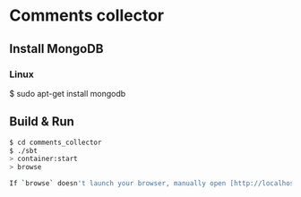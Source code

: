 # Comments collector #

## Install MongoDB

### Linux

$ sudo apt-get install mongodb

## Build & Run ##

```sh
$ cd comments_collector
$ ./sbt
> container:start
> browse

If `browse` doesn't launch your browser, manually open [http://localhost:8080/](http://localhost:8080/) in your browser.
